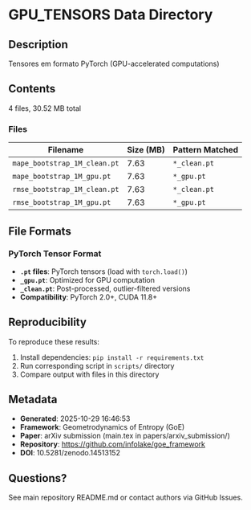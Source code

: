 # GPU_TENSORS Data Directory

## Description
Tensores em formato PyTorch (GPU-accelerated computations)

## Contents
4 files, 30.52 MB total

### Files

| Filename | Size (MB) | Pattern Matched |
|----------|-----------|------------------|
| `mape_bootstrap_1M_clean.pt` | 7.63 | `*_clean.pt` |
| `mape_bootstrap_1M_gpu.pt` | 7.63 | `*_gpu.pt` |
| `rmse_bootstrap_1M_clean.pt` | 7.63 | `*_clean.pt` |
| `rmse_bootstrap_1M_gpu.pt` | 7.63 | `*_gpu.pt` |


## File Formats


### PyTorch Tensor Format
- **`.pt` files**: PyTorch tensors (load with `torch.load()`)
- **`_gpu.pt`**: Optimized for GPU computation
- **`_clean.pt`**: Post-processed, outlier-filtered versions
- **Compatibility**: PyTorch 2.0+, CUDA 11.8+


## Reproducibility

To reproduce these results:
1. Install dependencies: `pip install -r requirements.txt`
2. Run corresponding script in `scripts/` directory
3. Compare output with files in this directory

## Metadata

- **Generated**: 2025-10-29 16:46:53
- **Framework**: Geometrodynamics of Entropy (GoE)
- **Paper**: arXiv submission (main.tex in papers/arxiv_submission/)
- **Repository**: https://github.com/infolake/goe_framework
- **DOI**: 10.5281/zenodo.14513152

## Questions?

See main repository README.md or contact authors via GitHub Issues.
